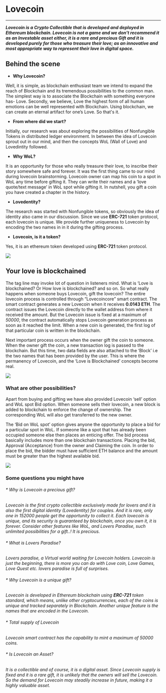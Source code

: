 # Lovecoin
-----------

***Lovecoin is a Crypto Collectible that is developed and deployed in Ethereum blockchain. Lovecoin is not a game and we don't recommend it as an Investable asset either, it is a rare and precious Gift and it is developed purely for those who treasure their love; as an innovative and most appropriate way to represent their love in digital space.***

## Behind the scene

*  **Why Lovecoin?**

Well, it is simple, as blockchain enthusiast team we intend to expand the reach of Blockchain and its tremendous possibilities to the common man. The simplest way is to associate the Blockchain with something everyone has- Love.
Secondly, we believe, Love the highest form of all human emotions can be well represented with Blockchain. Using blockchain, we can create an eternal artifact for one’s Love.  So that's it. 

*  **From where did we start?**

Initially, our research was about exploring the possibilities of Nonfungible Tokens in distributed ledger environment. In between the idea of Lovecoin sprout out in our mind, and then the concepts WoL (Wall of Love) and Lovedintity followed.

*  **Why WoL?**

It is an opportunity for those who really treasure their love, to inscribe their story somewhere safe and forever. It was the first thing came to our mind during lovecoin brainstorming.  Lovecoin owner can map his coin to a spot in WoL any time before gifting it. They can write their names and a ‘love quote/text message’ in WoL spot while gifting it. In nutshell, you gift a coin you have created a chapter in the history.

* **Lovedentity?**

The research was started with Nonfungible tokens, so obviously the idea of identity also came in our discussion. Since we use  **ERC-721** token protocol, each lovecoin is unique. We provide further uniqueness to Lovecoin by encoding the two names in in it during the gifting process.

* **Lovecoin, is it a token?**

Yes, it is an ethereum token developed using **ERC-721** token protocol.

<img align="center" src="https://lovecoin.online/images/couples.png"/> </br>

## Your love is blockchained

The tag line may invoke lot of question in listeners mind. What is ‘Love is blockchained? Or How love is blockchained? and so on.  So what really happens when someone buys Lovecoin, gift the lovecoin? The entire lovecoin process is controlled through “Lovecoincore” smart contract. The smart contract generates a new Lovecoin when it receives **0.0143 ETH**. The contract issues the Lovecoin directly to the wallet address from where it received the amount. But the Lovecoin issue is fixed at a maximum of _50000_, the contract automatically stops Lovecoin generation process as soon as it reached the limit.  When a new coin is generated, the first log of that particular coin is written in the blockchain.

Next important process occurs when  the owner gift the coin to someone. When the owner gift the coin, a new transaction log is passed to the blockchain. But this time, two data fields are also attached to the ‘Block’  i.e the two names that has been provided by the user. This is where the permanency of Lovecoin, and the ‘Love is Blockchained’ concepts become real.

<img align="center" src="https://lovecoin.online/images/love-chain.png"/> </br>

### What are other possibilities?

Apart from buying and gifting we have also provided Lovecoin ‘sell’ option and WoL spot Bid option. When someone sells their lovecoin, a new block is added to blockchain to enforce the change of ownership. The corresponding WoL will also get transferred to the new owner.

The ‘Bid on WoL spot’ option gives anyone the opportunity to place a bid for a particular spot in WoL. If someone like a spot that has already been occupied someone else then places an enticing offer. The bid process basically includes more than one blockchain transactions.  Placing the bid, Approval (Acceptance) from the owner and Claiming the coin. In order to place the bid, the bidder must have sufficient ETH balance and the amount must be greater than the highest available bid.

<img align="center" src="https://lovecoin.online/images/lovecoin.png"/> </br>

### Some questions you might have

###### * Why is Lovecoin a precious gift?

*Lovecoin is the first crypto collectible exclusively made for lovers and it is also the first digital identity (Lovedentity) for couples. And it is rare, only one in 152000 people get the opportunity to collect it. Each lovecoin is unique, and its security is guaranteed by blockchain, once you own it, it is forever. Consider other features like WoL, and Lovers Paradise,  such unlimited possibilities for a gift..! It is precious.*

###### * What is Lovers Paradise?

*Lovers paradise, a Virtual world waiting for Lovecoin holders. Lovecoin is just the beginning, there is more you can do with Love coin, Love Games, Love Quest etc. lovers paradise is full of surprises.*

###### * Why Lovecoin is a unique gift?

*Lovecoin is developed in Ethereum blockchain using **ERC-721** token standard, which means, unlike other cryptocurrencies, each of the coins is unique and tracked separately in Blockchain. Another unique feature is the names that are encoded in the Lovecoin.*

###### * Total supply of Lovecoin

*Lovecoin smart contract has the capability to mint a maximum of _50000_ coins.*

###### * Is Lovecoin an Asset?

*It is a collectible and of course, it is a digital asset. Since Lovecoin supply is fixed and it is a rare gift, it is unlikely that the owners will sell the Lovecoin. So the demand for Lovecoin may steadily increase in future, making it a highly valuable asset.*

